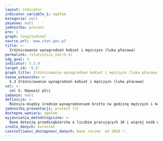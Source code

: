 ```yaml
---
layout: indicator
indicator_variable_1: ogółem
kategorie: null
zmienne: null
jednostka: procent
pre: 1
graph: longitudinal
source_url: 'www.stat.gov.pl'
title: >-
  Zróżnicowanie wynagrodzeń kobiet i mężczyzn (luka płacowa)
permalink: /statistics_nat/5-3/
sdg_goal: 5
indicator: 5.3.0
target_id: '5.3'
graph_title: Zróżnicowanie wynagrodzeń kobiet i mężczyzn (luka płacowa)
nazwa_wskaznika: >-
  5.3 Zróżnicowanie wynagrodzeń kobiet i mężczyzn (luka płacowa)
cel: >-
  cel 5. Równość płci
zadanie: null
definicja: >-
  Różnica między średnim wynagrodzeniem brutto na godzinę mężczyzn i kobiet wyrażona jako odsetek średniego wynagrodzenia brutto na godzinę mężczyzn.
jednostka_prezentacji: procent [%]
dostepne_wymiary: ogółem
wyjasnienia_metodologiczne: >-
  Dane dotyczą przedsiębiorstw o liczbie pracujących 10 i więcej osób według:- PKD 2007 (sekcje B do S z wyłączeniem sekcji O),- do 2008 r. - PKD 2004 (sekcje C do O z wyłączeniem sekcji L).Wskaźnik jest obliczany w ramach zebranych danych zgodnie z metodologią struktury zarobków - Rozporządzenie Rady (WE) Nr 530/1999 z dnia 9 marca 1999 r. dotyczące statystyk strukturalnych odnoszących się do zarobków i kosztów pracy.
zrodlo_danych: Eurostat
czestotliwosc_dostępnosc_danych: Dane roczne  od 2010 r.
---
```

